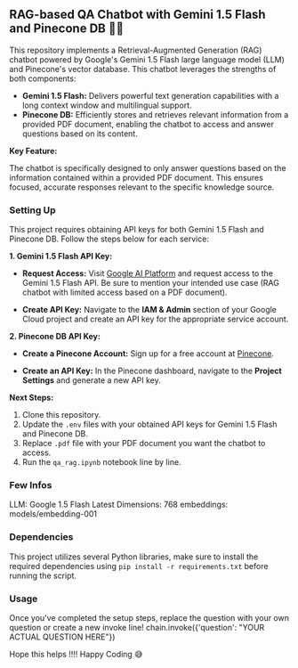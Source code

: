 ## RAG-based QA Chatbot with Gemini 1.5 Flash and Pinecone DB 🚀🤖

This repository implements a Retrieval-Augmented Generation (RAG) chatbot powered by Google's Gemini 1.5 Flash large language model (LLM) and Pinecone's vector database. This chatbot leverages the strengths of both components:

* **Gemini 1.5 Flash:** Delivers powerful text generation capabilities with a long context window and multilingual support.
* **Pinecone DB:** Efficiently stores and retrieves relevant information from a provided PDF document, enabling the chatbot to access and answer questions based on its content.

**Key Feature:**

The chatbot is specifically designed to only answer questions based on the information contained within a provided PDF document. This ensures focused, accurate responses relevant to the specific knowledge source.


### Setting Up

This project requires obtaining API keys for both Gemini 1.5 Flash and Pinecone DB.  Follow the steps below for each service:

**1. Gemini 1.5 Flash API Key:**

*  **Request Access:** Visit [Google AI Platform](https://cloud.google.com/ai-platform) and request access to the Gemini 1.5 Flash API. Be sure to mention your intended use case (RAG chatbot with limited access based on a PDF document).

*  **Create API Key:** Navigate to the **IAM & Admin** section of your Google Cloud project and create an API key for the appropriate service account. 


**2. Pinecone DB API Key:**

*  **Create a Pinecone Account:** Sign up for a free account at [Pinecone](https://www.pinecone.io/). 

*  **Create an API Key:** In the Pinecone dashboard, navigate to the **Project Settings** and generate a new API key.


**Next Steps:**

1. Clone this repository.
2. Update the `.env` files with your obtained API keys for Gemini 1.5 Flash and Pinecone DB.
3. Replace `.pdf` file with your PDF document you want the chatbot to access.
4. Run the `qa_rag.ipynb` notebook line by line.

### Few Infos

LLM: Google 1.5 Flash Latest
Dimensions: 768
embeddings: models/embedding-001


### Dependencies

This project utilizes several Python libraries, make sure to install the required dependencies using `pip install -r requirements.txt` before running the script.

### Usage

Once you've completed the setup steps, replace the question with your own question or create a new invoke line!
chain.invoke({'question': "YOUR ACTUAL QUESTION HERE"})


Hope this helps !!!!
Happy Coding 😅
